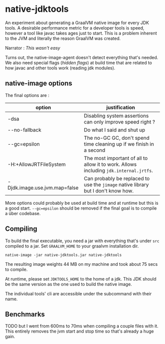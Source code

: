 # native-jdktools

An experiment about generating a GraalVM native image for every JDK tools. A desirable performance metric for a
developer tools is speed, however a tool like javac takes ages just to start. This is a problem inherent to the JVM and
literally the reason GraalVM was created.

Narrator : *This wasn't easy*

Turns out, the native-image-agent doesn't detect everything that's needed. We also need special flags (*hidden flags*)
at build time that are related to how javac and other tools work (reading jdk modules).

## native-image options

The final options are :

| option                        | justification                                                                         |
|-------------------------------|---------------------------------------------------------------------------------------|
| -dsa                          | Disabling system assertions can only improve speed right ?                            |
| --no-fallback                 | Do what I said and shut up                                                            |
| --gc=epsilon                  | The no-GC GC, don't spend time cleaning up if we finish in a second                   |
| -H:+AllowJRTFileSystem        | The most important of all to allow it to work. Allows including `jdk.internal.jrtfs`. |
| -Djdk.image.use.jvm.map=false | Can probably be replaced to use the `jimage` native library but I don't know how.     |

More options could probably be used at build time and at runtime but this is a good start. `--gc=epsilon` should be
removed if the final goal is to compile a über codebase.

## Compiling

To build the final executable, you need a jar with everything that's under `src` compiled to a jar. Set `GRAALVM_HOME`
to your graalvm installation dir.

```shell
native-image -jar native-jdktools.jar native-jdktools
```

The resulting image weights 44 MB on my machine and took about 75 secs to compile.

At runtime, please set `JDKTOOLS_HOME` to the home of a jdk. This JDK should be the same version as the one used to
build the native image.

The individual tools' cli are accessible under the subcommand with their name.

## Benchmarks

TODO but I went from 600ms to 70ms when compiling a couple files with it. This entirely removes the jvm start and stop
time so that's already a huge gain.
